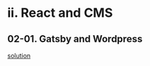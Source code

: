# ii. React and CMS 

## 02-01. Gatsby and Wordpress
[solution](https://github.com/tommmyy/vodafone-uk-gatsby-wp/blob/task/src/pages/index.js)
